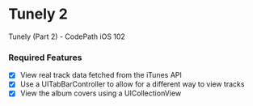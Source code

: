 # Tunely 2
 Tunely (Part 2) - CodePath iOS 102

### Required Features
- [x] View real track data fetched from the iTunes API
- [x] Use a UITabBarController to allow for a different way to view tracks
- [x] View the album covers using a UICollectionView
